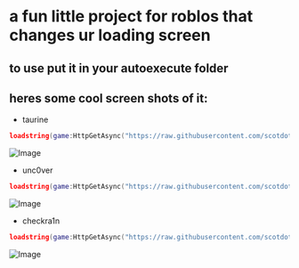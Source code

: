# a fun little project for roblos that changes ur loading screen
## to use put it in your autoexecute folder
## heres some cool screen shots of it:
- taurine
```lua
loadstring(game:HttpGetAsync("https://raw.githubusercontent.com/scotdotwtf/lua-projects/main/customload/Taurine%20Load.lua"))()
```
![Image](https://raw.githubusercontent.com/scotdotwtf/lua-projects/main/customload/images/taurine_display.png)
- unc0ver 
```lua
loadstring(game:HttpGetAsync("https://raw.githubusercontent.com/scotdotwtf/lua-projects/main/customload/Unc0ver%20Load.lua"))()
```
![Image](https://raw.githubusercontent.com/scotdotwtf/lua-projects/main/customload/images/unc0ver_display.png)
- checkra1n 
```lua
loadstring(game:HttpGetAsync("https://raw.githubusercontent.com/scotdotwtf/lua-projects/main/customload/Checkra1n%20Verbose%20Boot%20Load.lua"))()
```
![Image](https://raw.githubusercontent.com/scotdotwtf/lua-projects/main/customload/images/checkra1n_display.png)
